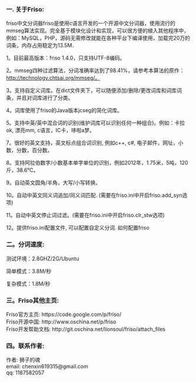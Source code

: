 <h3>一. 关于Friso: </h3>
friso中文分词器friso是使用c语言开发的一个开源中文分词器，使用流行的mmseg算法实现。完全基于模块化设计和实现，可以很方便的植入其他程序中，例如：MySQL，PHP，源码无需修改就能在各种平台下编译使用，加载完20万的词条，内存占用稳定为13.5M．


1。目前最高版本：friso 1.4.0，只支持UTF-8编码。

2。mmseg四种过滤算法，分词准确率达到了98.41%，请参考本算法的原作：http://technology.chtsai.org/mmseg/。

3。支持自定义词库。在dict文件夹下，可以随便添加/删除/更改词库和词库词条，并且对词库进行了分类。

4。词库使用了friso的Java版本jcseg的简化词库。

5。支持中英/英中混合词的识别(维护词库可以识别任何一种组合)。例如：卡拉ok, 漂亮mm, c语言，IC卡，哆啦a梦。

7。很好的英文支持，英文标点组合词识别, 例如c++, c#, 电子邮件，网址，小数，分数，百分数。

8。支持阿拉伯数字/小数基本单字单位的识别，例如2012年，1.75米，5吨，120斤，38.6℃。

9。自动英文圆角/半角，大写/小写转换。

10。自动中英文同义词追加/同义词匹配. (需要在friso.ini中开启friso.add_syn选项)

11。自动中英文停止词过滤。(需要在friso.ini中开启friso.clr_stw选项)

12。提供friso.ini配置文件, 可以配置自定义分词. 如何配置friso


<h3>二。分词速度: </h3>

测试环境：2.8GHZ/2G/Ubuntu 

简单模式：3.8M/秒  

复杂模式：1.8M/秒

<h3>三。Friso其他主页: </h3> 
Friso官方主页: https://code.google.com/p/friso/ <br />
Friso开源中国: http://www.oschina.net/p/friso <br />
Friso开发帮助文档: http://git.oschina.net/lionsoul/friso/attach_files <br />

<h3>四。联系作者: </h3>
作者: 狮子的魂 <br />
email: chenxin619315@gmail.com <br />
qq: 1187582057 <br />

